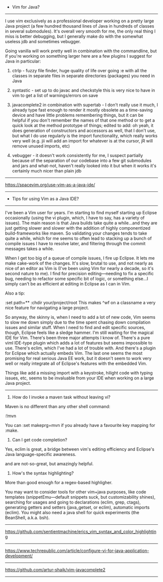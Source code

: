 * Vim for Java?

--------------------

I use vim exclusively as a professional developer working on a pretty large Java project (a few hundred thousand lines of Java in hundreds of classes in several submodules). It's overall very smooth for me, the only real thing I miss is better debugging, but I generally make do with the somewhat useless jdb and sometimes vebugger.

Going vanilla will work pretty well in combination with the commandline, but if you're working on something larger here are a few plugins I suggest for Java in particular:

1. ctrlp - fuzzy file finder, huge quality of life over going :e <path> with all the classes in separate files in separate directories (packages) you need in Java

1. syntastic - set up to do javac and checkstyle this is very nice to have in vim to get a list of warnings/errors on save

1. javacomplete2 in combination with supertab - I don't really use it much, I already type fast enough to render it mostly obsolete as a time-saving device and have little problems remembering things, but it can be helpful if you don't remember the names of that one method or to get a quick look at the method prototype of things; edited to add: oh yeah, it does generation of constructors and accessors as well, that I don't use, but what I do use regularly is the import functionality, which really works very well (e.g. <leader>jii will add an import for whatever is at the cursor, <leader>jR will remove unused imports, etc)

1. vebugger - it doesn't work consistently for me, I suspect partially because of the separation of our codebase into a few git submodules and jars and what-not, haven't really looked into it but when it works it's certainly much nicer than plain jdb

--------------------

https://spacevim.org/use-vim-as-a-java-ide/

--------------------

* Tips for using Vim as a Java IDE?

--------------------

I've been a Vim user for years. I'm starting to find myself starting up Eclipse occasionally (using the vi plugin, which, I have to say, has a variety of issues). The main reason is that Java builds take quite a while...and they are just getting slower and slower with the addition of highly componentized build-frameworks like maven. So validating your changes tends to take quite a while, which for me seems to often lead to stacking up a bunch of compile issues I have to resolve later, and filtering through the commit messages takes a while.

When I get too big of a queue of compile issues, I fire up Eclipse. It lets me make cake-work of the changes. It's slow, brutal to use, and not nearly as nice of an editor as Vim is (I've been using Vim for nearly a decade, so it's second nature to me). I find for precision editing—needing to fix a specific bug, needing to refactor some specific bit of logic, or something else...I simply can't be as efficient at editing in Eclipse as I can in Vim.

Also a tip:

:set path=**
:chdir your/project/root
This makes ^wf on a classname a very nice feature for navigating a large project.

So anyway, the skinny is, when I need to add a lot of new code, Vim seems to slow me down simply due to the time spent chasing down compilation issues and similar stuff. When I need to find and edit specific sources, though, Eclipse feels like a sledge hammer. I'm still waiting for the magical IDE for Vim. There's been three major attempts I know of. There's a pure viml IDE-type plugin which adds a lot of features but seems impossible to use. There's eclim, which I've had a lot of trouble with. And there's a plugin for Eclipse which actually embeds Vim. The last one seems the most promising for real serious Java EE work, but it doesn't seem to work very well or really integrate all of Eclipse's features with the embedded Vim.

Things like add a missing import with a keystroke, hilight code with typing issues, etc, seems to be invaluable from your IDE when working on a large Java project.

--------------------

1. How do I invoke a maven task without leaving vi?

Maven is no different than any other shell command:

:!mvn

You can :set makeprg=mvn if you already have a favourite key mapping for :make.

1. Can I get code completion?

Yes, eclim is great, a bridge between vim's editing efficiency and Eclipse's Java language-specific awareness.

<C-n> and <C-p> are not-so-great, but amazingly helpful.

1. How's the syntax highlighting?

More than good enough for a regex-based highligher.

You may want to consider tools for other vim+java purposes, like code templates (snippetEmu—default snippets suck, but customizability shines), searching for usages and going to declarations (eclim, grep, ctags), generating getters and setters (java_getset, or eclim), automatic imports (eclim). You might also need a java shell for quick experiments (the BeanShell, a.k.a. bsh).

--------------------

https://github.com/sentientmachine/erics_vim_syntax_and_color_highlighting

--------------------

https://www.techrepublic.com/article/configure-vi-for-java-application-development/

--------------------

https://github.com/artur-shaik/vim-javacomplete2

--------------------
